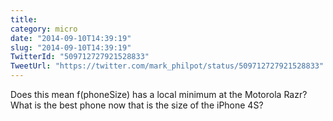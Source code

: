 ```yaml
---
title: 
category: micro
date: "2014-09-10T14:39:19"
slug: "2014-09-10T14:39:19"
TwitterId: "509712727921528833"
TweetUrl: "https://twitter.com/mark_philpot/status/509712727921528833"
---
```


Does this mean f(phoneSize) has a local minimum at the Motorola Razr? What is
the best phone now that is the size of the iPhone 4S?
